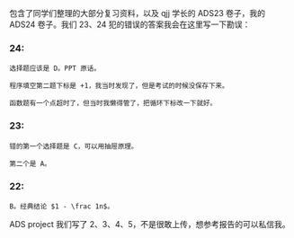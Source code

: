 包含了同学们整理的大部分复习资料，以及 qjj 学长的 ADS23 卷子，我的 ADS24 卷子。我们 23、24 犯的错误的答案我会在这里写一下勘误：

### 24:

    选择题应该是 D。PPT 原话。

    程序填空第二题下标是 +1，我当时发现了，但是考试的时候没保存下来。

    函数题有一个点超时了，但当时我懒得管了，把循环下标改一下就好。

### 23:

    错的第一个选择题是 C，可以用抽屉原理。

    第二个是 A。

### 22:

    B。经典结论 $1 - \frac 1n$。

ADS project 我们写了 2、3、4、5，不是很敢上传，想参考报告的可以私信我。